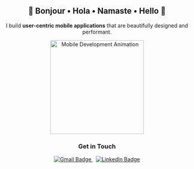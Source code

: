 <h2 align="center">🙏 Bonjour • Hola • Namaste • Hello 🙏</h2>

<p align="center">
  I build <strong>user-centric mobile applications</strong> that are beautifully designed and performant.
</p>

<p align="center">
  <img src="https://media4.giphy.com/media/v1.Y2lkPTc5MGI3NjExd3d6bGc3MGluNHlwbHMydnludnZ5bGhhdWd4MHJhNm4zbmp6bjh0aCZlcD12MV9pbnRlcm5hbF9naWZfYnlfaWQmY3Q9Zw/fByehYIrOIzO8XolJK/giphy.gif" 
       alt="Mobile Development Animation" 
       width="250">
</p>


<h3 align="center">Get in Touch</h3>

<p align="center">
  <a href="mailto:vishwaharsh10@gmail.com">
    <img src="https://img.shields.io/badge/Email-D14836?style=for-the-badge&logo=gmail&logoColor=white" alt="Gmail Badge"/>
  </a>
  &nbsp;
  <a href="https://www.linkedin.com/in/harsh-vishwakarma-b32a51286/" target="_blank">
    <img src="https://img.shields.io/badge/LinkedIn-0A66C2?style=for-the-badge&logo=linkedin&logoColor=white" alt="LinkedIn Badge"/>
  </a>
</p>
